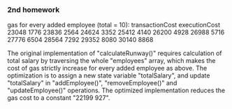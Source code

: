### 2nd homework

gas for every added employee (total = 10):
transactionCost executionCost
23048 1776
23836 2564
24624 3352
25412 4140
26200 4928
26988 5716
27776 6504
28564 7292
29352 8080
30140 8868

The original implementation of "calculateRunway()" requires calculation of total salary by traversing the whole "employees" array, which makes the cost of gas strictly increase for every added employee as above. The optimization is to assign a new state variable "totalSalary", and update "totalSalary" in "addEmployee()", "removeEmployee()" and "updateEmployee()" operations. The optimized implementation reduces the gas cost to a constant "22199 927".
